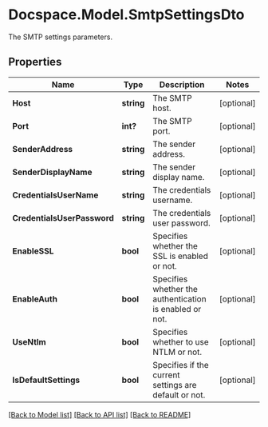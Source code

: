 # Docspace.Model.SmtpSettingsDto
The SMTP settings parameters.

## Properties

Name | Type | Description | Notes
------------ | ------------- | ------------- | -------------
**Host** | **string** | The SMTP host. | [optional] 
**Port** | **int?** | The SMTP port. | [optional] 
**SenderAddress** | **string** | The sender address. | [optional] 
**SenderDisplayName** | **string** | The sender display name. | [optional] 
**CredentialsUserName** | **string** | The credentials username. | [optional] 
**CredentialsUserPassword** | **string** | The credentials user password. | [optional] 
**EnableSSL** | **bool** | Specifies whether the SSL is enabled or not. | [optional] 
**EnableAuth** | **bool** | Specifies whether the authentication is enabled or not. | [optional] 
**UseNtlm** | **bool** | Specifies whether to use NTLM or not. | [optional] 
**IsDefaultSettings** | **bool** | Specifies if the current settings are default or not. | [optional] 

[[Back to Model list]](../README.md#documentation-for-models) [[Back to API list]](../README.md#documentation-for-api-endpoints) [[Back to README]](../README.md)

